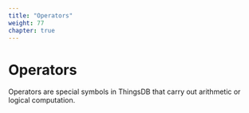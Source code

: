 ```yaml
---
title: "Operators"
weight: 77
chapter: true
---
```


# Operators

Operators are special symbols in ThingsDB that carry out arithmetic or logical computation.
